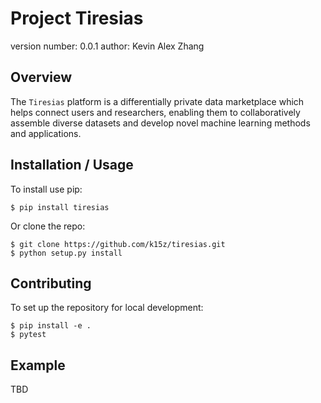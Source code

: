 Project Tiresias
===============================

version number: 0.0.1
author: Kevin Alex Zhang

Overview
--------

The `Tiresias` platform is a differentially private data marketplace which helps connect users and 
researchers, enabling them to collaboratively assemble diverse datasets and develop novel machine 
learning methods and applications.

Installation / Usage
--------------------

To install use pip:

    $ pip install tiresias


Or clone the repo:

    $ git clone https://github.com/k15z/tiresias.git
    $ python setup.py install
    
Contributing
------------

To set up the repository for local development:

    $ pip install -e .
    $ pytest

Example
-------

TBD
